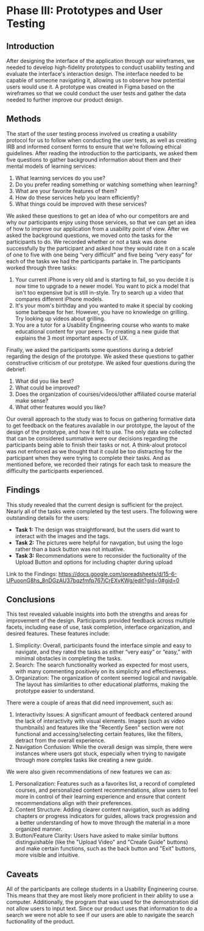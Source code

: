 # Phase III: Prototypes and User Testing

## Introduction

After designing the interface of the application through our wireframes, we needed to develop high-fidelity prototypes to conduct usability testing and evaluate the interface's interaction design. The interface needed to be capable of someone navigating it, allowing us to observe how potential users would use it. A prototype was created in Figma based on the wireframes so that we could conduct the user tests and gather the data needed to further improve our product design.

## Methods

The start of the user testing process involved us creating a usability protocol for us to follow when conducting the user tests, as well as creating IRB and informed consent forms to ensure that we’re following ethical guidelines. After reading the introduction to the participants, we asked them five questions to gather background information about them and their mental models of learning services:
  1. What learning services do you use?
  2. Do you prefer reading something or watching something when learning?
  3. What are your favorite features of them?
  4. How do these services help you learn efficiently?
  5. What things could be improved with these services?

  We asked these questions to get an idea of who our competitors are and why our participants enjoy using those services, so that we can get an idea of how to improve our application from a usability point of view. After we asked the background questions, we moved onto the tasks for the participants to do. We recorded whether or not a task was done successfully by the participant and asked how they would rate it on a scale of one to five with one being “very difficult” and five being “very easy” for each of the tasks we had the participants partake in. The participants worked through three tasks:
  1. Your current iPhone is very old and is starting to fail, so you decide it is now time to upgrade to a newer model. You want to pick a model that isn't too expensive but is still in-style. Try to search up a video that compares different iPhone models.
  2. It's your mom's birthday and you wanted to make it special by cooking some barbeque for her. However, you have no knowledge on grilling. Try looking up videos about grilling.
  3. You are a tutor for a Usability Engineering course who wants to make educational content for your peers. Try creating a new guide that explains the 3 most important aspects of UX.

Finally, we asked the participants some questions during a debrief regarding the design of the prototype. We asked these questions to gather constructive criticism of our prototype. We asked four questions during the debrief:
  1. What did you like best?
  2. What could be improved?
  3. Does the organization of courses/videos/other affiliated course material make sense?
  4. What other features would you like?

Our overall approach to the study was to focus on gathering formative data to get feedback on the features available in our prototype, the layout of the design of the prototype, and how it felt to use. The only data we collected that can be considered summative were our decisions regarding the participants being able to finish their tasks or not. A think-alout protocol was not enforced as we thought that it could be too distracting for the participant when they were trying to complete their tasks. And as mentioned before, we recorded their ratings for each task to measure the difficulty the participants experienced.

## Findings

This study revealed that the current design is sufficient for the project. Nearly all of the tasks were completed by the test users. The following were outstanding details for the users:
- **Task 1:** The design was straightforward, but the users did want to interact with the images and the tags.
- **Task 2:** The pictures were helpful for navgation, but using the logo rather than a back button was not intuative.
- **Task 3:** Recommendations were to reconsider the fuctionality of the Upload Button and options for including chapter during upload

Link to the Findings: https://docs.google.com/spreadsheets/d/15-6-UPuoonG8hs_8nDGzAU37bqzfmfp767jCrEXyKWg/edit?gid=0#gid=0

## Conclusions

This test revealed valuable insights into both the strengths and areas for improvement of the design. Participants provided feedback across multiple facets, including ease of use, task completion, interface organization, and desired features. These features include:
  1. Simplicity: Overall, participants found the interface simple and easy to navigate, and they rated the tasks as either “very easy” or “easy,” with minimal obstacles in completing the tasks.
  2. Search: The search functionality worked as expected for most users, with many commenting positively on its simplicity and effectiveness.
  3. Organization: The organization of content seemed logical and navigable. The layout has similarities to other educational platforms, making the prototype easier to understand.

There were a couple of areas that did need improvement, such as:
  1. Interactivity Issues: A significant amount of feedback centered around the lack of interactivity with visual elements. Images (such as video thumbnails) and features like the "Recently Seen" section were not functional and accessing/selecting certain features, like the filters, detract from the overall experience.
  2. Navigation Confusion: While the overall design was simple, there were instances where users got stuck, especially when trying to navigate through more complex tasks like creating a new guide.

We were also given recommendations of new features we can as:
  1. Personalization: Features such as a favorites list, a record of completed courses, and personalized content recommendations, allow users to feel more in control of their learning experience and ensure that content recommendations align with their preferences.
  2. Content Structure: Adding clearer content navigation, such as adding chapters or progress indicators for guides, allows track progression and a better understanding of how to move through the material in a more organized manner.
  3. Button/Feature Clarity: Users have asked to make similar buttons distinguishable (like the "Upload Video" and "Create Guide" buttons) and make certain functions, such as the back button and "Exit" buttons, more visible and intuitive.

## Caveats

All of the participants are college students in a Usability Engineering course. This means that they are most likely more proficient in their ability to use a computer. Additionally, the program that was used for the demonstration did not allow users to input text. Since our product uses that information to do a search we were not able to see if our users are able to navigate the search fuctionallity of the product.

